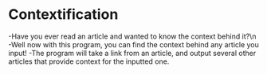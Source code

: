 # Contextification 
-Have you ever read an article and wanted to know the context behind it?\n
-Well now with this program, you can find the context behind any article you input!
-The program will take a link from an article, and output several other articles that provide context for the inputted one.
